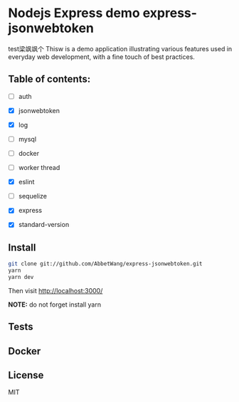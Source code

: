 # Nodejs Express demo express-jsonwebtoken
test梁飒飒个
Thisw is a demo application illustrating various features used in everyday web development, with a fine touch of best practices. 

## Table of contents:

- [ ] auth
- [x] jsonwebtoken
- [x] log
- [ ] mysql
- [ ] docker
- [ ] worker thread
- [x] eslint
- [ ] sequelize
- [x] express
- [x] standard-version



## Install

```sh
git clone git://github.com/AbbetWang/express-jsonwebtoken.git
yarn 
yarn dev
```

Then visit [http://localhost:3000/](http://localhost:3000/api/users)

**NOTE:**  do not forget install yarn

## Tests



## Docker



## License

MIT
